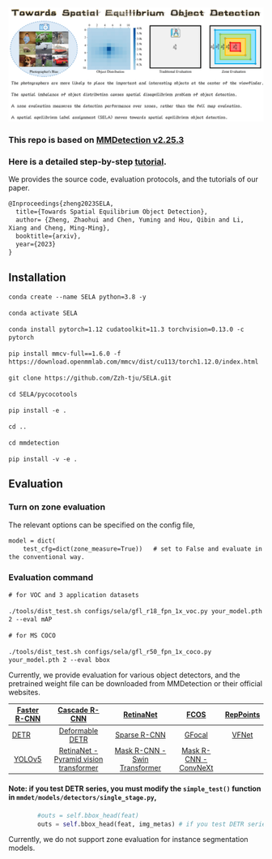 <img src="flyleaf.png"/>

### This repo is based on [MMDetection v2.25.3](https://github.com/open-mmlab/mmdetection) 

### Here is a detailed step-by-step [tutorial](https://github.com/Zzh-tju/SELA/blob/main/tutorial.md).

We provides the source code, evaluation protocols, and the tutorials of our paper.

```
@Inproceedings{zheng2023SELA,
  title={Towards Spatial Equilibrium Object Detection},
  author= {Zheng, Zhaohui and Chen, Yuming and Hou, Qibin and Li, Xiang and Cheng, Ming-Ming},
  booktitle={arxiv},
  year={2023}
}
```


## Installation

```
conda create --name SELA python=3.8 -y

conda activate SELA

conda install pytorch=1.12 cudatoolkit=11.3 torchvision=0.13.0 -c pytorch

pip install mmcv-full==1.6.0 -f https://download.openmmlab.com/mmcv/dist/cu113/torch1.12.0/index.html

git clone https://github.com/Zzh-tju/SELA.git

cd SELA/pycocotools

pip install -e .

cd ..

cd mmdetection

pip install -v -e .
```

## Evaluation

### Turn on zone evaluation

The relevant options can be specified on the config file,

```
model = dict(
    test_cfg=dict(zone_measure=True))   # set to False and evaluate in the conventional way.
```

### Evaluation command

```
# for VOC and 3 application datasets

./tools/dist_test.sh configs/sela/gfl_r18_fpn_1x_voc.py your_model.pth 2 --eval mAP

# for MS COCO

./tools/dist_test.sh configs/sela/gfl_r50_fpn_1x_coco.py your_model.pth 2 --eval bbox
```

Currently, we provide evaluation for various object detectors, and the pretrained weight file can be downloaded from MMDetection or their official websites.
  
|[Faster R-CNN](https://github.com/open-mmlab/mmdetection/tree/master/configs/faster_rcnn)|[Cascade R-CNN](https://github.com/open-mmlab/mmdetection/tree/master/configs/cascade_rcnn)|[RetinaNet](https://github.com/open-mmlab/mmdetection/tree/master/configs/retinanet)|[FCOS](https://github.com/open-mmlab/mmdetection/tree/master/configs/fcos)|[RepPoints](https://github.com/open-mmlab/mmdetection/tree/master/configs/reppoints)|
|-------|-------|-------|-------|-------|
|[DETR](https://github.com/open-mmlab/mmdetection/tree/master/configs/detr)</div>|<div align="center">[Deformable DETR](https://github.com/open-mmlab/mmdetection/tree/master/configs/deformable_detr)</div>|<div align="center">[Sparse R-CNN](https://github.com/open-mmlab/mmdetection/tree/master/configs/sparse_rcnn)</div>|<div align="center">[GFocal](https://github.com/open-mmlab/mmdetection/tree/master/configs/gfl)</div>|<div align="center">[VFNet](https://github.com/open-mmlab/mmdetection/tree/master/configs/vfnet)</div>|
|<div align="center">[YOLOv5](https://github.com/ultralytics/yolov5)|<div align="center">[RetinaNet - Pyramid vision transformer](https://github.com/open-mmlab/mmdetection/tree/master/configs/pvt)</div>|<div align="center">[Mask R-CNN - Swin Transformer](https://github.com/open-mmlab/mmdetection/tree/master/configs/swin)</div>|<div align="center">[Mask R-CNN - ConvNeXt](https://github.com/open-mmlab/mmdetection/tree/master/configs/convnext)</div>| |
  

#### Note: if you test DETR series, you must modify the `simple_test()` function in `mmdet/models/detectors/single_stage.py`,

```python
        #outs = self.bbox_head(feat)
        outs = self.bbox_head(feat, img_metas) # if you test DETR series
```

Currently, we do not support zone evaluation for instance segmentation models.

